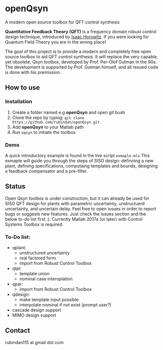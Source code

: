 # openQsyn
A modern open source toolbox for QFT control synthesis

**Quantitative Feedback Theory (QFT)** is a frequency domain robust control design technique, introduced by [Isaac Horowitz](https://en.wikipedia.org/wiki/Isaac_Horowitz). 
If you were looking for Quantum Field Theory you are in the wrong place!

The goal of this project is to provide a modern and completely free open source toolbox to aid QFT control synthesis. It will replace the very capable, yet obsolete, Qsyn toolbox, developed by Prof. Per-Olof Gutman in the 90s. The development is supported by Prof. Gutman himself, and all resued code is done with his premission. 

## How to use

### Installation
1. Create a folder named e.g **openQsyn** and open git bush
2. Clone the repo by typing: `git clone https://github.com/rubindan/openQsyn.git`
2. Add  **openQsyn** to your Matlab path
3. Run `oqsyn` to initiate the toolbox

### Demo 
A quick introductory example is found in the live script `exmaple.mlx` 
This exmaple will guide you through the steps of SISO design: definning a new plant, defining specifications, computaing templates and bounds, designing a feedback compensator and a pre-filter. 

## Status
Open Qsyn toolbox is under construction, but it can already be used for SISO QFT design for plants with parametric uncertainty, unstructuerd uncertainty, and uncertain delay. Feel free to open issues in order to report bugs or suggests new features. Just check the issues section and the below to-do list first :). Currently Matlab 2017a (or later) with Control Systems Toolbox is required. 

### To-Do list:
- qplant:
  - unstructured uncertainty
  - real factored form 
  - import from Robust Control Toolbox
- qtpl:  
  - template union
  - nominal case interoplation 
- qpar:
  - import from Robust Control Toolbox
- qdesign:
  - make template input possible 
  - interpolate nominal if not exist (prompt user?)
- cascade design support
- MIMO design support

## Contact
rubindan115 at gmail dot com
